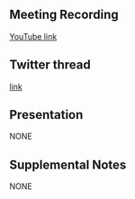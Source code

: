 ## Meeting Recording

[YouTube link](https://www.youtube.com/watch?v=-yKWEXFksu4)

## Twitter thread

[link](https://twitter.com/Orthogonal_Lab/status/1426632964323123200)

## Presentation

NONE

## Supplemental Notes

NONE

